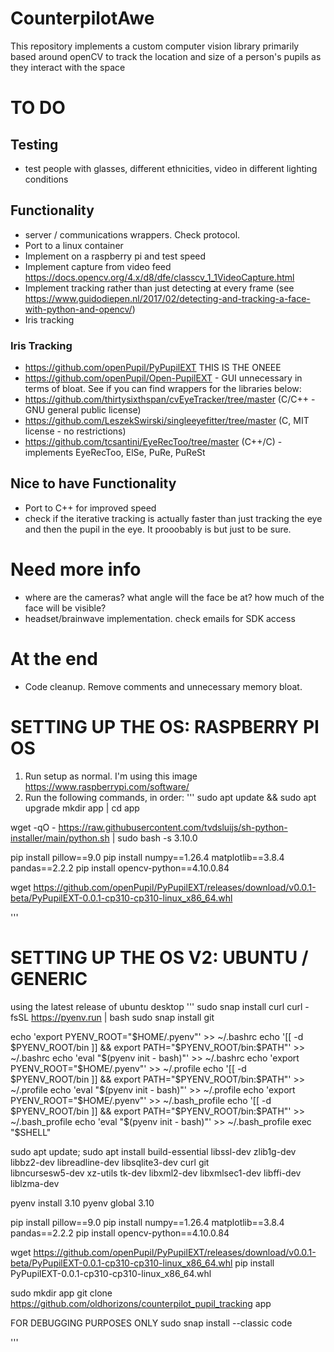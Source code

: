 # CounterpilotAwe
This repository implements a custom computer vision library primarily based around openCV to track the location and size of a person's pupils as they interact with the space

# TO DO
## Testing
- test people with glasses, different ethnicities, video in different lighting conditions

## Functionality
- server / communications wrappers. Check protocol.
- Port to a linux container
- Implement on a raspberry pi and test speed
- Implement capture from video feed https://docs.opencv.org/4.x/d8/dfe/classcv_1_1VideoCapture.html
- Implement tracking rather than just detecting at every frame (see https://www.guidodiepen.nl/2017/02/detecting-and-tracking-a-face-with-python-and-opencv/) 
- Iris tracking
### Iris Tracking
- https://github.com/openPupil/PyPupilEXT THIS IS THE ONEEE
- https://github.com/openPupil/Open-PupilEXT - GUI unnecessary in terms of bloat. See if you can find wrappers for the libraries below:
- https://github.com/thirtysixthspan/cvEyeTracker/tree/master (C/C++ - GNU general public license)
- https://github.com/LeszekSwirski/singleeyefitter/tree/master (C, MIT license - no restrictions)
- https://github.com/tcsantini/EyeRecToo/tree/master (C++/C) - implements EyeRecToo, ElSe, PuRe, PuReSt

## Nice to have Functionality
- Port to C++ for improved speed
- check if the iterative tracking is actually faster than just tracking the eye and then the pupil in the eye. It prooobably is but just to be sure.

# Need more info
- where are the cameras? what angle will the face be at? how much of the face will be visible?
- headset/brainwave implementation. check emails for SDK access

# At the end
- Code cleanup. Remove comments and unnecessary memory bloat.



# SETTING UP THE OS: RASPBERRY PI OS
1. Run setup as normal. I'm using this image https://www.raspberrypi.com/software/
2. Run the following commands, in order:
'''
sudo apt update && sudo apt upgrade
mkdir app | cd app
<!-- switch to python 3.10.0 -->
wget -qO - https://raw.githubusercontent.com/tvdsluijs/sh-python-installer/main/python.sh | sudo bash -s 3.10.0 
<!-- Note that the above is also available as python.sh in /etc if you need it and it's no longer hosted. What I actually did was a simple wget and then sudo bash python.sh 3.10.0-->

<!-- set up env for pypupilext -->
pip install pillow==9.0
pip install numpy==1.26.4 matplotlib==3.8.4 pandas==2.2.2
pip install opencv-python==4.10.0.84

wget https://github.com/openPupil/PyPupilEXT/releases/download/v0.0.1-beta/PyPupilEXT-0.0.1-cp310-cp310-linux_x86_64.whl

'''


# SETTING UP THE OS V2: UBUNTU / GENERIC
using the latest release of ubuntu desktop
'''
sudo snap install curl
curl -fsSL https://pyenv.run | bash
sudo snap install git
<!-- FROM https://github.com/pyenv/pyenv?tab=readme-ov-file#a-getting-pyenv -->
echo 'export PYENV_ROOT="$HOME/.pyenv"' >> ~/.bashrc
echo '[[ -d $PYENV_ROOT/bin ]] && export PATH="$PYENV_ROOT/bin:$PATH"' >> ~/.bashrc
echo 'eval "$(pyenv init - bash)"' >> ~/.bashrc
echo 'export PYENV_ROOT="$HOME/.pyenv"' >> ~/.profile
echo '[[ -d $PYENV_ROOT/bin ]] && export PATH="$PYENV_ROOT/bin:$PATH"' >> ~/.profile
echo 'eval "$(pyenv init - bash)"' >> ~/.profile
echo 'export PYENV_ROOT="$HOME/.pyenv"' >> ~/.bash_profile
echo '[[ -d $PYENV_ROOT/bin ]] && export PATH="$PYENV_ROOT/bin:$PATH"' >> ~/.bash_profile
echo 'eval "$(pyenv init - bash)"' >> ~/.bash_profile
exec "$SHELL"

<!-- https://github.com/pyenv/pyenv/wiki#suggested-build-environment -->
sudo apt update; sudo apt install build-essential libssl-dev zlib1g-dev \
libbz2-dev libreadline-dev libsqlite3-dev curl git \
libncursesw5-dev xz-utils tk-dev libxml2-dev libxmlsec1-dev libffi-dev liblzma-dev

pyenv install 3.10
pyenv global 3.10

<!-- set up env for pypupilext - https://github.com/openPupil/PyPupilEXT?tab=readme-ov-file -->
pip install pillow==9.0
pip install numpy==1.26.4 matplotlib==3.8.4 pandas==2.2.2
pip install opencv-python==4.10.0.84

wget https://github.com/openPupil/PyPupilEXT/releases/download/v0.0.1-beta/PyPupilEXT-0.0.1-cp310-cp310-linux_x86_64.whl
pip install PyPupilEXT-0.0.1-cp310-cp310-linux_x86_64.whl

sudo mkdir app
git clone https://github.com/oldhorizons/counterpilot_pupil_tracking app



FOR DEBUGGING PURPOSES ONLY
sudo snap install --classic code

'''